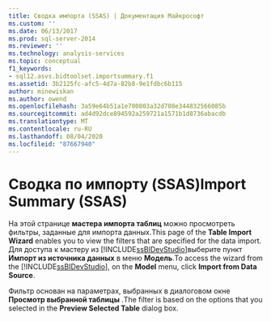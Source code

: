 ```yaml
---
title: Сводка импорта (SSAS) | Документация Майкрософт
ms.custom: ''
ms.date: 06/13/2017
ms.prod: sql-server-2014
ms.reviewer: ''
ms.technology: analysis-services
ms.topic: conceptual
f1_keywords:
- sql12.asvs.bidtoolset.importsummary.f1
ms.assetid: 3b2125fc-afc5-4d7a-82b8-9e1fdbc6b115
author: minewiskan
ms.author: owend
ms.openlocfilehash: 3a59e64b51a1e700803a32d708e344832566085b
ms.sourcegitcommit: ad4d92dce894592a259721a1571b1d8736abacdb
ms.translationtype: MT
ms.contentlocale: ru-RU
ms.lasthandoff: 08/04/2020
ms.locfileid: "87667940"
---
```

# <a name="import-summary-ssas"></a><span data-ttu-id="02b49-102">Сводка по импорту (SSAS)</span><span class="sxs-lookup"><span data-stu-id="02b49-102">Import Summary (SSAS)</span></span>
  <span data-ttu-id="02b49-103">На этой странице **мастера импорта таблиц** можно просмотреть фильтры, заданные для импорта данных.</span><span class="sxs-lookup"><span data-stu-id="02b49-103">This page of the **Table Import Wizard** enables you to view the filters that are specified for the data import.</span></span> <span data-ttu-id="02b49-104">Для доступа к мастеру из [!INCLUDE[ssBIDevStudio](../includes/ssbidevstudio-md.md)]выберите пункт **Импорт из источника данных** в меню **Модель**.</span><span class="sxs-lookup"><span data-stu-id="02b49-104">To access the wizard from the [!INCLUDE[ssBIDevStudio](../includes/ssbidevstudio-md.md)], on the **Model** menu, click **Import from Data Source**.</span></span>  
  
 <span data-ttu-id="02b49-105">Фильтр основан на параметрах, выбранных в диалоговом окне **Просмотр выбранной таблицы** .</span><span class="sxs-lookup"><span data-stu-id="02b49-105">The filter is based on the options that you selected in the **Preview Selected Table** dialog box.</span></span>  
  
  

